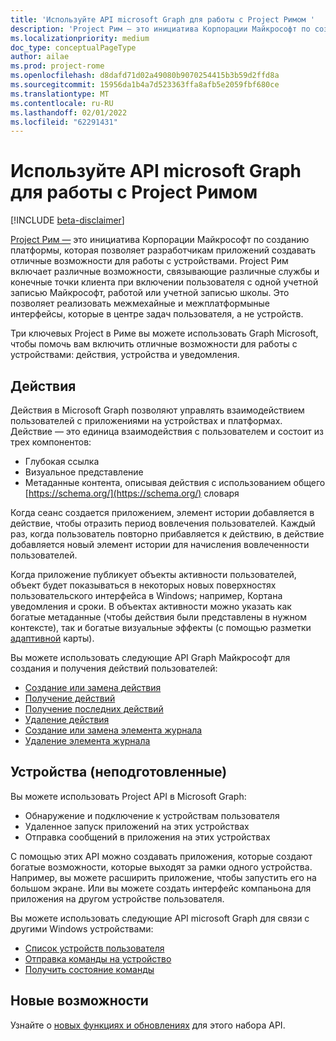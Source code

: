 ```yaml
---
title: 'Используйте API microsoft Graph для работы с Project Римом '
description: 'Project Рим — это инициатива Корпорации Майкрософт по созданию платформы, которая позволяет разработчикам приложений создавать отличные возможности для работы с устройствами. Project Рим включает различные возможности, связывающие различные службы и конечные точки клиента при включении пользователя с одной учетной записью Майкрософт, работой или учетной записью школы. Это позволяет реализовать межмехайные и межплатформыные интерфейсы, которые в центре задач пользователя, а не устройств. '
ms.localizationpriority: medium
doc_type: conceptualPageType
author: ailae
ms.prod: project-rome
ms.openlocfilehash: d8dafd71d02a49080b9070254415b3b59d2ffd8a
ms.sourcegitcommit: 15956da1b4a7d523363ffa8afb5e2059fbf680ce
ms.translationtype: MT
ms.contentlocale: ru-RU
ms.lasthandoff: 02/01/2022
ms.locfileid: "62291431"
---
```

# <a name="use-the-microsoft-graph-api-to-work-with-project-rome"></a>Используйте API microsoft Graph для работы с Project Римом

[!INCLUDE [beta-disclaimer](../../includes/beta-disclaimer.md)]

[Project Рим —](https://developer.microsoft.com/windows/project-rome) это инициатива Корпорации Майкрософт по созданию платформы, которая позволяет разработчикам приложений создавать отличные возможности для работы с устройствами. Project Рим включает различные возможности, связывающие различные службы и конечные точки клиента при включении пользователя с одной учетной записью Майкрософт, работой или учетной записью школы. Это позволяет реализовать межмехайные и межплатформыные интерфейсы, которые в центре задач пользователя, а не устройств.

Три ключевых Project в Риме вы можете использовать Graph Microsoft, чтобы помочь вам включить отличные возможности для работы с устройствами: действия, устройства и уведомления.

## <a name="activities"></a>Действия

Действия в Microsoft Graph позволяют управлять взаимодействием пользователей с приложениями на устройствах и платформах. Действие — это единица взаимодействия с пользователем и состоит из трех компонентов:

- Глубокая ссылка
- Визуальное представление
- Метаданные контента, описывая действия с использованием общего [https://schema.org/](https://schema.org/) словаря

Когда сеанс создается приложением, элемент истории добавляется в действие, чтобы отразить период вовлечения пользователей. Каждый раз, когда пользователь повторно прибавляется к действию, в действие добавляется новый элемент истории для начисления вовлеченности пользователей.

Когда приложение публикует объекты активности пользователей, объект будет показываться в некоторых новых поверхностях пользовательского интерфейса в Windows; например, Кортана уведомления и сроки. В объектах активности можно указать как богатые метаданные (чтобы действия были представлены в нужном контексте), так и богатые визуальные эффекты (с помощью разметки [адаптивной](https://adaptivecards.io/) карты).

Вы можете использовать следующие API Graph Майкрософт для создания и получения действий пользователей:

- [Создание или замена действия](../api/projectrome-put-activity.md)
- [Получение действий](../api/projectrome-get-activities.md)
- [Получение последних действий](../api/projectrome-get-recent-activities.md)
- [Удаление действия](../api/projectrome-delete-activity.md)
- [Создание или замена элемента журнала](../api/projectrome-put-historyitem.md)
- [Удаление элемента журнала](../api/projectrome-delete-historyitem.md)

## <a name="devices-deprecated"></a>Устройства (неподготовленные)

Вы можете использовать Project API в Microsoft Graph:

- Обнаружение и подключение к устройствам пользователя
- Удаленное запуск приложений на этих устройствах
- Отправка сообщений в приложения на этих устройствах

С помощью этих API можно создавать приложения, которые создают богатые возможности, которые выходят за рамки одного устройства. Например, вы можете расширить приложение, чтобы запустить его на большом экране. Или вы можете создать интерфейс компаньона для приложения на другом устройстве пользователя.

Вы можете использовать следующие API microsoft Graph для связи с другими Windows устройствами:

- [Список устройств пользователя](../api/user-list-devices.md)
- [Отправка команды на устройство](../api/send-device-command.md)
- [Получить состояние команды](../api/get-device-command-status.md)

## <a name="whats-new"></a>Новые возможности
Узнайте о [новых функциях и обновлениях](/graph/whats-new-overview) для этого набора API.

